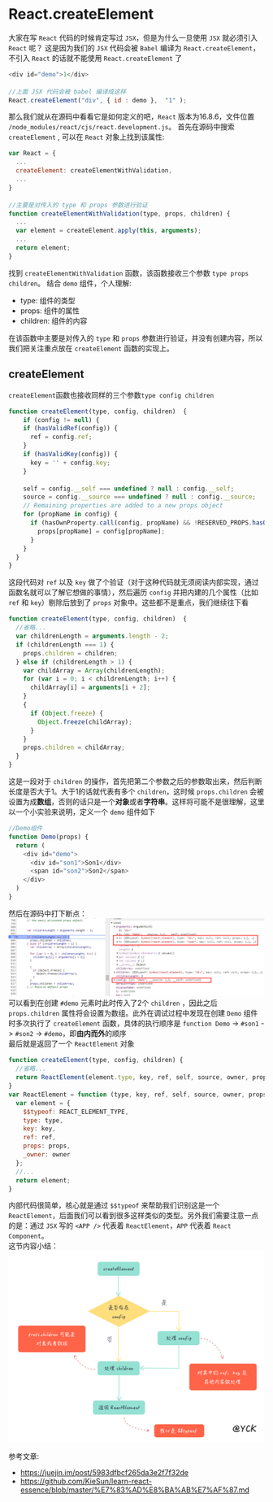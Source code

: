 # React.createElement
大家在写 `React` 代码的时候肯定写过 `JSX`，但是为什么一旦使用 `JSX` 就必须引入 `React` 呢？
这是因为我们的 `JSX` 代码会被 `Babel` 编译为 `React.createElement`，不引入 `React` 的话就不能使用 `React.createElement` 了
```js
<div id="demo">1</div>

//上面 JSX 代码会被 babel 编译成这样
React.createElement("div", { id : demo },  "1" );
```
那么我们就从在源码中看看它是如何定义的吧，`React` 版本为16.8.6，文件位置 `/node_modules/react/cjs/react.development.js`。 首先在源码中搜索 `createElement` , 可以在 `React` 对象上找到该属性:
```js
var React = {
  ...
  createElement: createElementWithValidation,
  ...
}

//主要是对传入的 type 和 props 参数进行验证
function createElementWithValidation(type, props, children) {
  ...
  var element = createElement.apply(this, arguments);
  ...
  return element;
}
```
找到 `createElementWithValidation` 函数，该函数接收三个参数 `type props children`。 结合 `demo` 组件，个人理解:  
* type: 组件的类型
* props: 组件的属性
* children: 组件的内容  

在该函数中主要是对传入的 `type` 和 `props` 参数进行验证，并没有创建内容，所以我们把关注重点放在 `createElement` 函数的实现上。

## createElement
`createElement`函数也接收同样的三个参数`type config children`
```js
function createElement(type, config, children)  {
    if (config != null) {
    if (hasValidRef(config)) {
      ref = config.ref;
    }
    if (hasValidKey(config)) {
      key = '' + config.key;
    }

    self = config.__self === undefined ? null : config.__self;
    source = config.__source === undefined ? null : config.__source;
    // Remaining properties are added to a new props object
    for (propName in config) {
      if (hasOwnProperty.call(config, propName) && !RESERVED_PROPS.hasOwnProperty(propName)) {
        props[propName] = config[propName];
      }
    }
  }
}
```
这段代码对 `ref` 以及 `key` 做了个验证（对于这种代码就无须阅读内部实现，通过函数名就可以了解它想做的事情），然后遍历 `config` 并把内建的几个属性（比如 `ref` 和 `key`）剔除后放到了 `props` 对象中。这些都不是重点，我们继续往下看
```js
function createElement(type, config, children)  {
  //省略...
  var childrenLength = arguments.length - 2;
  if (childrenLength === 1) {
    props.children = children;
  } else if (childrenLength > 1) {
    var childArray = Array(childrenLength);
    for (var i = 0; i < childrenLength; i++) {
      childArray[i] = arguments[i + 2];
    }
    {
      if (Object.freeze) {
        Object.freeze(childArray);
      }
    }
    props.children = childArray;
  }
}
```
这是一段对于 `children` 的操作，首先把第二个参数之后的参数取出来，然后判断长度是否大于1。大于1的话就代表有多个 `children`，这时候 `props.children` 会被设置为成**数组**，否则的话只是一个**对象**或者**字符串**。这样将可能不是很理解，这里以一个小实验来说明，定义一个 `demo` 组件如下
```js
//Demo组件
function Demo(props) {
  return (
    <div id="demo">
      <div id="son1">Son1</div>
      <span id="son2">Son2</span>
    </div>
  )
}
```
然后在源码中打下断点：
![children-len](https://raw.githubusercontent.com/GoFzy/pic-bed/master/children-len.png)  
可以看到在创建 `#demo` 元素时此时传入了2个 `children` ，因此之后 `props.children` 属性将会设置为数组。此外在调试过程中发现在创建 `Demo` 组件时多次执行了 `createElement` 函数，具体的执行顺序是 `function Demo` -> `#son1` ->  `#son2` -> `#demo`，即**由内而外**的顺序  
最后就是返回了一个 `ReactElement` 对象
```js
function createElement(type, config, children) {
  //省略...
  return ReactElement(element.type, key, ref, self, source, owner, props);
}
var ReactElement = function (type, key, ref, self, source, owner, props) {
  var element = {
    $$typeof: REACT_ELEMENT_TYPE,
    type: type,
    key: key,
    ref: ref,
    props: props,
    _owner: owner
  };
  //...
  return element; 
}
```
内部代码很简单，核心就是通过 `$$typeof` 来帮助我们识别这是一个 `ReactElement`，后面我们可以看到很多这样类似的类型。另外我们需要注意一点的是：通过 `JSX` 写的 `<APP />` 代表着 `ReactElement`，`APP` 代表着 `React Component`。  
这节内容小结：
![create-element](https://raw.githubusercontent.com/GoFzy/pic-bed/master/create-element.png)  

参考文章:
* <https://juejin.im/post/5983dfbcf265da3e2f7f32de>
* <https://github.com/KieSun/learn-react-essence/blob/master/%E7%83%AD%E8%BA%AB%E7%AF%87.md>
